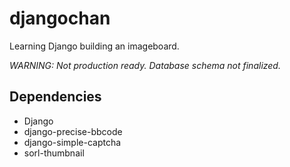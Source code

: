 # djangochan

Learning Django building an imageboard.

*WARNING: Not production ready. Database schema not finalized.*

## Dependencies

- Django
- django-precise-bbcode
- django-simple-captcha
- sorl-thumbnail
